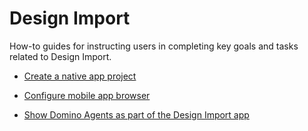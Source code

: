 # Design Import

How-to guides for instructing users in completing key goals and tasks related to Design Import.

- [Create a native app project](dicreatenativeapp.md)

- [Configure mobile app browser](configmobile.md)

- [Show Domino Agents as part of the Design Import app](diagents.md) 

<!--

- [Delete existing forms while using the Design Import wizard](deleteform.md)

- [Integrate VoltFormula function with Design Import's actions](importvoltformula.md)
-->
